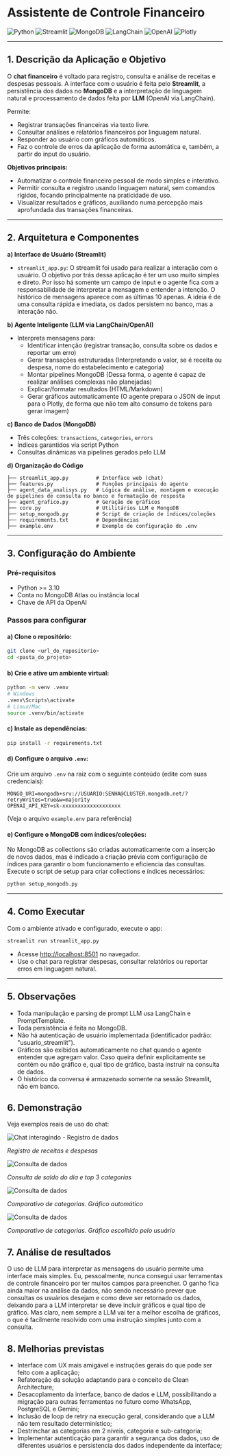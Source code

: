# Assistente de Controle Financeiro

![Python](https://img.shields.io/badge/Python-3.10%2B-blue.svg)
![Streamlit](https://img.shields.io/badge/Streamlit-1.34.0-brightgreen.svg)
![MongoDB](https://img.shields.io/badge/MongoDB-Atlas%2Flocal-green.svg)
![LangChain](https://img.shields.io/badge/LangChain-0.1-green.svg)
![OpenAI](https://img.shields.io/badge/OpenAI-API-blue.svg)
![Plotly](https://img.shields.io/badge/Plotly-5.x-lightgrey.svg)

---

## 1. Descrição da Aplicação e Objetivo

O **chat financeiro** é voltado para registro, consulta e análise de receitas e despesas pessoais. A interface com o usuário é feita pelo **Streamlit**, a persistência dos dados no **MongoDB** e a interpretação de linguagem natural e processamento de dados feita por **LLM** (OpenAI via LangChain).

Permite:
- Registrar transações financeiras via texto livre.
- Consultar análises e relatórios financeiros por linguagem natural.
- Responder ao usuário com gráficos automáticos.
- Faz o controle de erros da aplicação de forma automática e, também, a partir do input do usuário.

**Objetivos principais:**
- Automatizar o controle financeiro pessoal de modo simples e interativo.
- Permitir consulta e registro usando linguagem natural, sem comandos rígidos, focando principalmente na praticidade de uso.
- Visualizar resultados e gráficos, auxiliando numa percepção mais aprofundada das transações financeiras.

---

## 2. Arquitetura e Componentes

**a) Interface de Usuário (Streamlit)**
- `streamlit_app.py`: O streamlit foi usado para realizar a interação com o usuário. O objetivo por trás dessa aplicação é ter um uso muito simples e direto. Por isso há somente um campo de input e o agente fica com a responsabilidade de interpretar a mensagem e entender a intenção.
O histórico de mensagens aparece com as últimas 10 apenas. A ideia é de uma consulta rápida e imediata, os dados persistem no banco, mas a interação não.
 
**b) Agente Inteligente (LLM via LangChain/OpenAI)**
- Interpreta mensagens para:
    - Identificar intenção (registrar transação, consulta sobre os dados e reportar um erro)
    - Gerar transações estruturadas (Interpretando o valor, se é receita ou despesa, nome do estabelecimento e categoria)
    - Montar pipelines MongoDB (Dessa forma, o agente é capaz de realizar análises complexas não planejadas)
    - Explicar/formatar resultados (HTML/Markdown)
    - Gerar gráficos automaticamente (O agente prepara o JSON de input para o Plotly, de forma que não tem alto consumo de tokens para gerar imagem)

**c) Banco de Dados (MongoDB)**
- Três coleções: `transactions`, `categories`, `errors`
- Índices garantidos via script Python
- Consultas dinâmicas via pipelines gerados pelo LLM

**d) Organização do Código**

```
├── streamlit_app.py         # Interface web (chat)
├── features.py              # Funções principais do agente
├── agent_data_analisys.py   # Lógica de análise, montagem e execução de pipelines de consulta no banco e formatação de resposta
├── agent_grafico.py         # Geração de gráficos
├── core.py                  # Utilitários LLM e MongoDB
├── setup_mongodb.py         # Script de criação de índices/coleções
├── requirements.txt         # Dependências
├── example.env              # Exemplo de configuração do .env
```
---

## 3. Configuração do Ambiente

### Pré-requisitos
- Python >= 3.10
- Conta no MongoDB Atlas ou instância local
- Chave de API da OpenAI

### Passos para configurar

#### a) Clone o repositório:
```bash
git clone <url_do_repositorio>
cd <pasta_do_projeto>
```

#### b) Crie e ative um ambiente virtual:
```bash
python -m venv .venv
# Windows
.venv\Scripts\activate
# Linux/Mac
source .venv/bin/activate
```

#### c) Instale as dependências:
```bash
pip install -r requirements.txt
```

#### d) Configure o arquivo `.env`:
Crie um arquivo `.env` na raiz com o seguinte conteúdo (edite com suas credenciais):
```env
MONGO_URI=mongodb+srv://USUARIO:SENHA@CLUSTER.mongodb.net/?retryWrites=true&w=majority
OPENAI_API_KEY=sk-xxxxxxxxxxxxxxxxxxx
```
(Veja o arquivo `example.env` para referência)

#### e) Configure o MongoDB com índices/coleções:
No MongoDB as collections são criadas automaticamente com a inserção de novos dados, mas é indicado a criação prévia com configuração de índices para garantir o bom funcionamento e eficiencia das consultas.
Execute o script de setup para criar collections e índices necessários:
```bash
python setup_mongodb.py
```
---

## 4. Como Executar

Com o ambiente ativado e configurado, execute o app:
```bash
streamlit run streamlit_app.py
```
- Acesse [http://localhost:8501](http://localhost:8501) no navegador.
- Use o chat para registrar despesas, consultar relatórios ou reportar erros em linguagem natural.

---

## 5. Observações

- Toda manipulação e parsing de prompt LLM usa LangChain e PromptTemplate.
- Toda persistência é feita no MongoDB.
- Não há autenticação de usuário implementada (identificador padrão: "usuario_streamlit").
- Gráficos são exibidos automaticamente no chat quando o agente entender que agregam valor. Caso queira definir explicitamente se contém ou não gráfico e, qual tipo de gráfico, basta instruir na consulta de dados.
- O histórico da conversa é armazenado somente na sessão Streamlit, não em banco.


## 6. Demonstração

Veja exemplos reais de uso do chat:

![Chat interagindo - Registro de dados](docs/demo_insert_data.png)

*Registro de receitas e despesas*

![Consulta de dados](docs/demo_analisis_1.png)

*Consulta de saldo do dia e top 3 categorias*

![Consulta de dados](docs/demo_analisis_2.png)

*Comparativo de categorias. Gráfico automático*

![Consulta de dados](docs/demo_analisis_3.png)

*Comparativo de categorias. Gráfico escolhido pelo usuário*

## 7. Análise de resultados

O uso de LLM para interpretar as mensagens do usuário permite uma interface mais simples. Eu, pessoalmente, nunca consegui usar ferramentas de controle financeiro por ter muitos campos para preencher.
O ganho fica ainda maior na análise da dados, não sendo necessário prever que consultas os usuários desejam e como deve ser retornado os dados, deixando para a LLM interpretar se deve incluir gráficos e qual tipo de gráfico.
Mas claro, nem sempre a LLM vai ter a melhor escolha de gráficos, o que é facilmente resolvido com uma instrução simples junto com a consulta.

## 8. Melhorias previstas

- Interface com UX mais amigável e instruções gerais do que pode ser feito com a aplicação;
- Refatoração da solução adaptando para o conceito de Clean Architecture;
- Desacoplamento da interface, banco de dados e LLM, possibilitando a migração para outras ferramentas no futuro como WhatsApp, PostgreSQL e Gemini;
- Inclusão de loop de retry na execução geral, considerando que a LLM não tem resultado determinístico;
- Destrinchar as categorias em 2 níveis, categoria e sub-categoria;
- Implementar autenticação para garantir a segurança dos dados, uso de diferentes usuários e persistencia dos dados independente da interface;